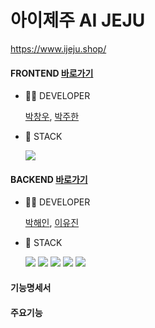 # 아이제주 AI JEJU
https://www.ijeju.shop/
<br>

#### FRONTEND [바로가기](https://github.com/KAKAO-TOUR-API-CONTEST/kakao-fe-web)
- 🧑‍💻 DEVELOPER

    [박창우](https://github.com/Parkwochang), [박주한](https://github.com/parkjoohan)
- 🔧 STACK

  <img src="https://img.shields.io/badge/NEXT.JS-black?logo=next.js&logoColor=white">

#### BACKEND [바로가기](https://github.com/KAKAO-TOUR-API-CONTEST/BACKEND)
- 🧑‍💻 DEVELOPER

  [박해인](https://github.com/femmefatalehaein), [이유진](https://github.com/yyujin1231)
- 🔧 STACK
  
     <img src="https://img.shields.io/badge/springboot-green?logo=springboot&logoColor=white"> <img src="https://img.shields.io/badge/spring JPA-green?logo=springJPA&logoColor=white"> <img src="https://img.shields.io/badge/JAVA-orange?logo=java"> <img src="https://img.shields.io/badge/python-3776AB?logo=python&logoColor=white"> <img src="https://img.shields.io/badge/MySQL-4479A1?logo=mysql&logoColor=white">

#### 기능명세서


#### 주요기능


